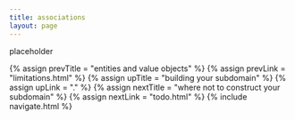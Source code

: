 ```yaml
---
title: associations
layout: page
---
```


placeholder

{% assign prevTitle = "entities and value objects" %}
{% assign prevLink = "limitations.html" %}
{% assign upTitle = "building your subdomain" %}
{% assign upLink = "." %}
{% assign nextTitle = "where not to construct your subdomain" %}
{% assign nextLink = "todo.html" %}
{% include navigate.html %}
